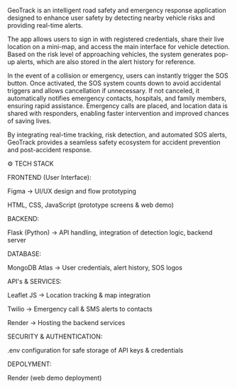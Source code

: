 GeoTrack is an intelligent road safety and emergency response application designed to enhance user safety by detecting nearby vehicle risks and providing real-time alerts.

The app allows users to sign in with registered credentials, share their live location on a mini-map, and access the main interface for vehicle detection. Based on the risk level of approaching vehicles, the system generates pop-up alerts, which are also stored in the alert history for reference.

In the event of a collision or emergency, users can instantly trigger the SOS button. Once activated, the SOS system counts down to avoid accidental triggers and allows cancellation if unnecessary. If not canceled, it automatically notifies emergency contacts, hospitals, and family members, ensuring rapid assistance. Emergency calls are placed, and location data is shared with responders, enabling faster intervention and improved chances of saving lives.

By integrating real-time tracking, risk detection, and automated SOS alerts, GeoTrack provides a seamless safety ecosystem for accident prevention and post-accident response.

⚙️ TECH STACK


FRONTEND (User Interface):

Figma → UI/UX design and flow prototyping

HTML, CSS, JavaScript (prototype screens & web demo)



BACKEND:

Flask (Python) → API handling, integration of detection logic, backend server



DATABASE:

MongoDB Atlas → User credentials, alert history, SOS logos



API's & SERVICES:

Leaflet JS → Location tracking & map integration

Twilio → Emergency call & SMS alerts to contacts

Render → Hosting the backend services



SECURITY & AUTHENTICATION:

.env configuration for safe storage of API keys & credentials



DEPOLYMENT:

Render (web demo deployment)



